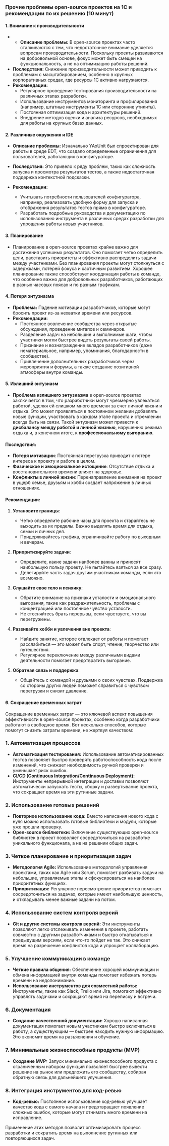 ### Прочие проблемы open-source проектов на 1С и рекомендации по их решению (10 минут)

#### 1. **Внимание к производительности**

- - **Описание проблемы:** В open-source проектах часто сталкиваются с тем, что недостаточное внимание уделяется вопросам производительности. Поскольку проекты развиваются на добровольной основе, фокус может быть смещен на функциональность, а не на оптимизацию работы решений.
- **Последствия:** Снижение производительности может приводить к проблемам с масштабированием, особенно в крупных корпоративных средах, где ресурсы 1С активно нагружаются.
- **Рекомендации:**
    - Регулярное проведение тестирования производительности на различных этапах разработки.
    - Использование инструментов мониторинга и профилирования (например, штатные инструменты 1С или сторонние утилиты).
    - Постоянная оптимизация кода и архитектуры решений.
    - Внедрение методов оценки и анализа ресурсов, необходимых для работы на крупных базах данных.

#### 2. **Различные окружения и IDE**

- **Описание проблемы:** Изначально YAxUnit был спроектирован для работы в среде EDT, что создало определенные ограничения для пользователей, работающих в конфигураторе.

- **Последствия:** Это привело к ряду проблем, таких как сложность запуска и просмотра результатов тестов, а также недостаточная поддержка контекстной подсказки.
- **Рекомендации:**
    - Учитывать потребности пользователей конфигуратора, например, реализовать удобную форму для запуска и отображения результатов тестов прямо в конфигураторе.
    - Разработать подробные руководства и документацию по использованию инструмента в различных средах разработки для упрощения работы новых участников.


#### 3. **Планирование**

- Планирование в open-source проектах крайне важно для достижения успешных результатов. Оно помогает четко определить цели, расставить приоритеты и эффективно распределить задачи между участниками. Без планирования проекты могут столкнуться с задержками, потерей фокуса и хаотичным развитием. Хорошее планирование также способствует координации работы в команде, что особенно важно для добровольных разработчиков, работающих в разных часовых поясах и по разным графикам.
#### 4. **Потеря энтузиазма**

- **Проблема:** Падение мотивации разработчиков, которые могут бросить проект из-за нехватки времени или ресурсов.
- **Рекомендации:**
    - Постоянное вовлечение сообщества через открытые обсуждения, проведение митапов и семинаров.
    - Разделение задач на небольшие и выполнимые шаги, чтобы участники могли быстрее видеть результаты своей работы.
    - Признание и вознаграждение вкладов разработчиков (даже нематериальное, например, упоминания, благодарности в сообществе).
    - Привлечение дополнительных разработчиков через мероприятия и форумы, а также создание позитивной атмосферы внутри команды.

#### 5. **Излишний энтузиазм**

- **Проблема излишнего энтузиазма** в open-source проектах заключается в том, что разработчики могут чрезмерно увлекаться работой, уделяя ей слишком много времени за счет личной жизни и отдыха. Это может проявляться в постоянном желании добавлять новые функции, участвовать в каждом этапе проекта и стремлении всегда быть на связи. Такой энтузиазм может привести к **дисбалансу между работой и личной жизнью**, нарушению режима отдыха и, в конечном итоге, к **профессиональному выгоранию**.

#### Последствия:

- **Потеря мотивации**: Постоянная перегрузка приводит к потере интереса к проекту и работе в целом.
- **Физическое и эмоциональное истощение**: Отсутствие отдыха и восстановительного времени влияет на здоровье.
- **Конфликты в личной жизни**: Перенаправление внимания на проект в ущерб семье, друзьям и хобби создает напряжение в личных отношениях.

#### Рекомендации:

1. **Установите границы**:
    
    - Четко определите рабочие часы для проекта и старайтесь не выходить за их пределы. Важно выделять время для отдыха, семьи и личных дел.
    - Придерживайтесь графика, ограничивайте работу по выходным и вечерам.
2. **Приоритизируйте задачи**:
    
    - Определите, какие задачи наиболее важны и приносят наибольшую пользу проекту. Не пытайтесь взяться за все сразу.
    - Делегируйте часть задач другим участникам команды, если это возможно.
3. **Слушайте свое тело и психику**:
    
    - Обратите внимание на признаки усталости и эмоционального выгорания, такие как раздражительность, проблемы с концентрацией или постоянное чувство усталости.
    - Не стесняйтесь брать перерывы, если чувствуете, что вы перегружены.
4. **Развивайте хобби и увлечения вне проекта**:
    
    - Найдите занятие, которое отвлекает от работы и помогает расслабиться — это может быть спорт, чтение, творчество или путешествия.
    - Регулярное переключение между различными видами деятельности помогает предотвратить выгорание.
5. **Обратная связь и поддержка**:
    
    - Общайтесь с командой и друзьями о своих чувствах. Поддержка со стороны других людей поможет справиться с чувством перегрузки и снизит давление.
#### 6. **Сокращение временных затрат**

Сокращение временных затрат — это ключевой аспект повышения эффективности в open-source проектах, особенно когда разработчики работают в свободное время. Вот несколько способов, которые помогут снизить затраты времени, не жертвуя качеством:

### 1. **Автоматизация процессов**

- **Автоматизация тестирования:** Использование автоматизированных тестов позволяет быстро проверять работоспособность кода после изменений, что снижает необходимость ручной проверки и уменьшает риск ошибок.
- **CI/CD (Continuous Integration/Continuous Deployment):** Инструменты непрерывной интеграции и доставки позволяют автоматически запускать тесты, сборку и развертывание проекта, что сокращает время на эти рутинные задачи.

### 2. **Использование готовых решений**

- **Повторное использование кода:** Вместо написания нового кода с нуля можно использовать готовые библиотеки и модули, которые уже прошли проверку.
- **Open-source библиотеки:** Включение существующих open-source библиотек в проект позволяет сосредоточиться на разработке уникального функционала, а не на решении общих задач.

### 3. **Четкое планирование и приоритизация задач**

- **Методология Agile:** Использование методологий управления проектами, таких как Agile или Scrum, помогает разбивать задачи на небольшие, управляемые этапы и сфокусироваться на наиболее приоритетных функциях.
- **Приоритизация:** Регулярное пересмотрение приоритетов помогает сосредоточиться на задачах, которые имеют наибольшую ценность, и откладывать менее важные задачи на потом.

### 4. **Использование систем контроля версий**

- **Git и другие системы контроля версий:** Эти инструменты позволяют легко отслеживать изменения в проекте, работать совместно с другими разработчиками и быстро откатываться к предыдущим версиям, если что-то пойдет не так. Это снижает время на разрешение конфликтов кода и упрощает коллаборацию.

### 5. **Улучшение коммуникации в команде**

- **Четкие правила общения:** Обеспечение хорошей коммуникации и обмена информацией внутри команды помогает избежать потерь времени на недопонимание.
- **Использование инструментов для совместной работы:** Инструменты, такие как Slack, Trello или Jira, помогают эффективно управлять задачами и сокращают время на переписку и встречи.

### 6. **Документация**

- **Создание качественной документации:** Хорошо написанная документация помогает новым участникам быстро включаться в работу, а существующим — быстрее находить нужную информацию. Это экономит время на разъяснения и обучение.

### 7. **Минимальные жизнеспособные продукты (MVP)**

- **Создание MVP:** Запуск минимально жизнеспособного продукта с ограниченным набором функций позволяет быстрее вывести решение на рынок или предложить его сообществу, собирая обратную связь для дальнейшего улучшения.

### 8. **Интеграция инструментов для код-ревью**

- **Код-ревью:** Постоянное использование код-ревью улучшает качество кода с самого начала и предотвращает появление сложных ошибок, которые могут отнимать много времени на исправление.

Применение этих методов позволит оптимизировать процесс разработки и сократить время на выполнение рутинных или повторяющихся задач.